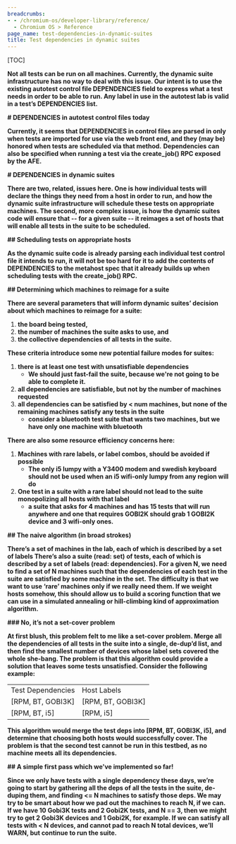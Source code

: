 ```yaml
---
breadcrumbs:
- - /chromium-os/developer-library/reference/
  - Chromium OS > Reference
page_name: test-dependencies-in-dynamic-suites
title: Test dependencies in dynamic suites
---
```


[TOC]

****Not all tests can be run on all machines. Currently, the dynamic suite infrastructure has no way to deal with this issue. Our intent is to use the existing autotest control file DEPENDENCIES field to express what a test needs in order to be able to run. Any label in use in the autotest lab is valid in a test’s DEPENDENCIES list.****

**# DEPENDENCIES in autotest control files today**

**Currently, it seems that DEPENDENCIES in control files are parsed in only when tests are imported for use via the web front end, and they (may be) honored when tests are scheduled via that method.**
**Dependencies can also be specified when running a test via the create_job() RPC exposed by the AFE.**

**# DEPENDENCIES in dynamic suites**

**There are two, related, issues here. One is how individual tests will declare the things they need from a host in order to run, and how the dynamic suite infrastructure will schedule these tests on appropriate machines. The second, more complex issue, is how the dynamic suites code will ensure that -- for a given suite -- it reimages a set of hosts that will enable all tests in the suite to be scheduled.**

**## Scheduling tests on appropriate hosts**

**As the dynamic suite code is already parsing each individual test control file it intends to run, it will not be too hard for it to add the contents of DEPENDENCIES to the metahost spec that it already builds up when scheduling tests with the create_job() RPC.**

**## Determining which machines to reimage for a suite**

**There are several parameters that will inform dynamic suites’ decision about which machines to reimage for a suite:**

1.  **the board being tested,**
2.  **the number of machines the suite asks to use, and**
3.  **the collective dependencies of all tests in the suite.**

**These criteria introduce some new potential failure modes for suites:**

1.  **there is at least one test with unsatisfiable dependencies**
    *   **We should just fast-fail the suite, because we're not going to
                be able to complete it.**
2.  **all dependencies are satisfiable, but not by the number of
            machines requested**
3.  **all dependencies can be satisfied by &lt; num machines, but none
            of the remaining machines satisfy any tests in the suite**
    *   **consider a bluetooth test suite that wants two machines, but
                we have only one machine with bluetooth**

**There are also some resource efficiency concerns here:**

1.  **Machines with rare labels, or label combos, should be avoided if
            possible**
    *   **The only i5 lumpy with a Y3400 modem and swedish keyboard
                should not be used when an i5 wifi-only lumpy from any region
                will do**
2.  **One test in a suite with a rare label should not lead to the suite
            monopolizing all hosts with that label**
    *   **a suite that asks for 4 machines and has 15 tests that will
                run anywhere and one that requires GOBI2K should grab 1 GOBI2K
                device and 3 wifi-only ones.**

**## The naive algorithm (in broad strokes)**

**There’s a set of machines in the lab, each of which is described by a set of labels There’s also a suite (read: set) of tests, each of which is described by a set of labels (read: dependencies). For a given N, we need to find a set of N machines such that the dependencies of each test in the suite are satisfied by some machine in the set.**
**The difficulty is that we want to use ‘rare’ machines only if we really need them. If we weight hosts somehow, this should allow us to build a scoring function that we can use in a simulated annealing or hill-climbing kind of approximation algorithm.**

**### No, it’s not a set-cover problem**

**At first blush, this problem felt to me like a set-cover problem. Merge all the dependencies of all tests in the suite into a single, de-dup’d list, and then find the smallest number of devices whose label sets covered the whole she-bang. The problem is that this algorithm could provide a solution that leaves some tests unsatisfied. Consider the following example:**

**<table>**
**<tr>**
**<td>Test Dependencies</td>**
**<td>Host Labels</td>**
**</tr>**
**<tr>**
**<td>\[RPM, BT, GOBI3K\]</td>**
**<td>\[RPM, BT, GOBI3K\]</td>**
**</tr>**
**<tr>**
**<td>\[RPM, BT, i5\]</td>**
**<td>\[RPM, i5\]</td>**
**</tr>**
**</table>**

**This algorithm would merge the test deps into \[RPM, BT, GOBI3K, i5\], and determine that choosing both hosts would successfully cover. The problem is that the second test cannot be run in this testbed, as no machine meets all its dependencies.**

**## A simple first pass which we've implemented so far!**

**Since we only have tests with a single dependency these days, we’re going to
start by gathering all the deps of all the tests in the suite, de-duping them,
and finding &lt;= N machines to satisfy those deps. We may try to be smart about
how we pad out the machines to reach N, if we can. If we have 10 Gobi3K tests
and 2 Gobi2K tests, and N == 3, then we might try to get 2 Gobi3K devices and 1
Gobi2K, for example. If we can satisfy all tests with &lt; N devices, and cannot
pad to reach N total devices, we’ll WARN, but continue to run the suite.**

